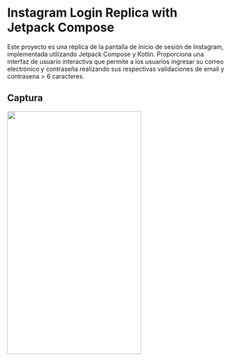 # Instagram Login Replica with Jetpack Compose

Este proyecto es una réplica de la pantalla de inicio de sesión de Instagram, implementada utilizando Jetpack Compose y Kotlin. Proporciona una interfaz de usuario interactiva que permite a los usuarios ingresar su correo electrónico y contraseña realizando sus respectivas validaciones de email y contrasena > 6 caracteres.

## Captura
<img src="https://github.com/jamirou/horoscopoApp/assets/48457084/11d1f304-ed5d-41b3-be8c-192769187b38" width="310" height="560">

